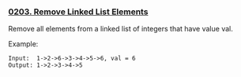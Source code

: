 ### [0203. Remove Linked List Elements](https://leetcode.com/problems/remove-linked-list-elements/)

Remove all elements from a linked list of integers that have value val.

Example:

    Input:  1->2->6->3->4->5->6, val = 6
    Output: 1->2->3->4->5
